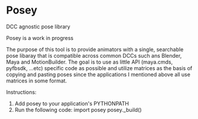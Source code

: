 # Posey
DCC agnostic pose library

Posey is a work in progress

The purpose of this tool is to provide animators with a single, searchable pose libaray that is compatible across common DCCs such ans Blender, Maya and MotionBuilder. The goal is to use as little API (maya.cmds, pyfbsdk, ...etc) specific code as possible and utilize matrices as the basis of copying and pasting poses since the applications I mentioned above all use matrices in some format. 


Instructions:
1. Add posey to your application's PYTHONPATH
2. Run the following code:
    import posey
    posey._build()
